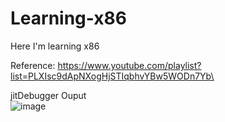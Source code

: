 # Learning-x86
Here I'm learning x86

Reference: https://www.youtube.com/playlist?list=PLXIsc9dApNXogHjSTIqbhvYBw5WODn7Yb\

jitDebugger Ouput\
![image](https://github.com/GlennVodra/Learning-x86/assets/37476686/1fb9040d-8210-42d4-a6f0-88fb83b62ac7)
